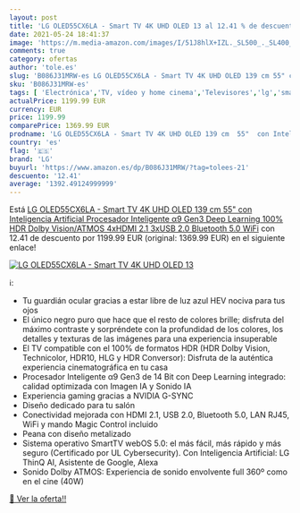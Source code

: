 ```yaml
---
layout: post
title: 'LG OLED55CX6LA - Smart TV 4K UHD OLED 13 al 12.41 % de descuento'
date: 2021-05-24 18:41:37
image: 'https://m.media-amazon.com/images/I/51J8hlX+IZL._SL500_._SL400_.jpg'
comments: true
category: ofertas
author: 'tole.es'
slug: 'B086J31MRW-es LG OLED55CX6LA - Smart TV 4K UHD OLED 139 cm 55" con...'
sku: 'B086J31MRW-es'
tags: [ 'Electrónica','TV, vídeo y home cinema','Televisores','lg','smart','tv', ]
actualPrice: 1199.99 EUR
currency: EUR
price: 1199.99
comparePrice: 1369.99 EUR
prodname: 'LG OLED55CX6LA - Smart TV 4K UHD OLED 139 cm  55"  con Inteligencia Artificial  Procesador Inteligente α9 Gen3  Deep Learning  100% HDR  Dolby Vision/ATMOS  4xHDMI 2.1  3xUSB 2.0  Bluetooth 5.0  WiFi'
country: 'es'
flag: '🇪🇸'
brand: 'LG'
buyurl: 'https://www.amazon.es/dp/B086J31MRW/?tag=tolees-21'
descuento: '12.41'
average: '1392.49124999999'
---
```


Está [LG OLED55CX6LA - Smart TV 4K UHD OLED 139 cm  55"  con Inteligencia Artificial  Procesador Inteligente α9 Gen3  Deep Learning  100% HDR  Dolby Vision/ATMOS  4xHDMI 2.1  3xUSB 2.0  Bluetooth 5.0  WiFi](https://www.amazon.es/dp/B086J31MRW/?tag=tolees-21) con 12.41 de descuento por 1199.99 EUR (original: 1369.99 EUR) en el siguiente enlace!

[![LG OLED55CX6LA - Smart TV 4K UHD OLED 13](https://m.media-amazon.com/images/I/51J8hlX+IZL._SL500_._SL400_.jpg)](https://www.amazon.es/dp/B086J31MRW/?tag=tolees-21)

ℹ️:

- Tu guardián ocular gracias a estar libre de luz azul HEV nociva para tus ojos
- El único negro puro que hace que el resto de colores brille; disfruta del máximo contraste y sorpréndete con la profundidad de los colores, los detalles y texturas de las imágenes para una experiencia insuperable
- El TV compatible con el 100% de formatos HDR (HDR Dolby Vision, Technicolor, HDR10, HLG y HDR Conversor): Disfruta de la auténtica experiencia cinematográfica en tu casa
- Procesador Inteligente α9 Gen3 de 14 Bit con Deep Learning integrado: calidad optimizada con Imagen IA y Sonido IA
- Experiencia gaming gracias a NVIDIA G-SYNC
- Diseño dedicado para tu salón
- Conectividad mejorada con HDMI 2.1, USB 2.0, Bluetooth 5.0, LAN RJ45, WiFi y mando Magic Control incluido
- Peana con diseño metalizado
- Sistema operativo SmartTV webOS 5.0: el más fácil, más rápido y más seguro (Certificado por UL Cybersecurity). Con Inteligencia Artificial: LG ThinQ AI, Asistente de Google, Alexa
- Sonido Dolby ATMOS: Experiencia de sonido envolvente full 360º como en el cine (40W)

[🛒 Ver la oferta!!](https://www.amazon.es/dp/B086J31MRW/?tag=tolees-21)
